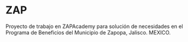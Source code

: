 # ZAP
Proyecto de trabajo en ZAPAcademy para solución de necesidades en el Programa de Beneficios del Municipio de Zapopa, Jalisco. MEXICO.

